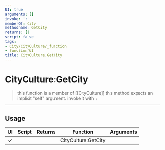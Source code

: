 ```yaml
---
UI: true
arguments: []
invoke: ':'
memberOf: City
methodname: GetCity
returns: []
script: false
tags:
- City/CityCulture/_function
- function/UI
title: CityCulture.GetCity
---
```

# CityCulture:GetCity
> this function is a member of [[CityCulture]]
> this method expects an implicit "self" argument. invoke it with `:`
-----
## Usage
|  UI | Script | Returns | Function | Arguments |
|:---:|:------:|-------:|:--------:|:---------|
|✓| ||CityCulture:GetCity||
